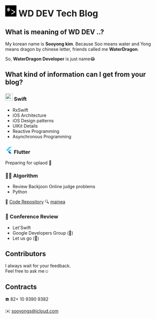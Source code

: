 # <img src="/images/logo.png" width="36" height="36"> WD DEV Tech Blog 

## What is meaning of WD DEV ..?
My korean name is __Sooyong kim__. Because Soo means water and Yong means dragon by chinese letter, friends called me __WaterDragon__. 

So, __WaterDragon Developer__ is just name😂 


## What kind of information can I get from your blog?  



### <img src="f/images/readme/swift.png" width="24" height="24"> Swift

- RxSwift
- iOS Architecture
- iOS Design patterns
- UIKit Details
- Reactive Programming
- Asynchronous Programming

### <img src="/images/readme/flutter.png" width="24" height="24">  Flutter

Preparing for uplaod 🥚

### 👨‍💻 Algorithm

- Review Backjoon Online judge problems
- Python

📂 [Code Repository](https://github.com/dev-wd/boj-python-solved)
🔍 [mainea](https://www.acmicpc.net/user/mainea)


### 📌 Conference Review

- Let'Swift
- Google Developers Group (🥚)
- Let us go (🥚)


## Contributors 

I always wait for your feedback.  
Feel free to ask me☺️

## Contracts

☎️ 82+ 10 9390 9382
 
✉️ sooyongs@icloud.com



